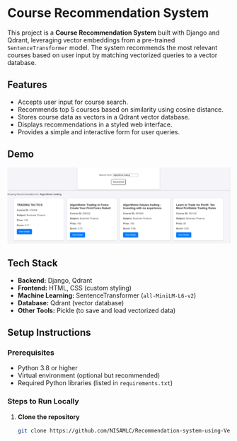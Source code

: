 # Course Recommendation System

This project is a **Course Recommendation System** built with Django and Qdrant, leveraging vector embeddings from a pre-trained `SentenceTransformer` model. The system recommends the most relevant courses based on user input by matching vectorized queries to a vector database.

## Features

- Accepts user input for course search.
- Recommends top 5 courses based on similarity using cosine distance.
- Stores course data as vectors in a Qdrant vector database.
- Displays recommendations in a styled web interface.
- Provides a simple and interactive form for user queries.

## Demo

<img src="output_demo.png" alt="Demo Screenshot" width="800">

## Tech Stack

- **Backend:** Django, Qdrant
- **Frontend:** HTML, CSS (custom styling)
- **Machine Learning:** SentenceTransformer (`all-MiniLM-L6-v2`)
- **Database:** Qdrant (vector database)
- **Other Tools:** Pickle (to save and load vectorized data)

## Setup Instructions

### Prerequisites

- Python 3.8 or higher
- Virtual environment (optional but recommended)
- Required Python libraries (listed in `requirements.txt`)

### Steps to Run Locally

1. **Clone the repository**
   ```bash
   git clone https://github.com/NISAMLC/Recommendation-system-using-VectoDB-and-Django-.git

